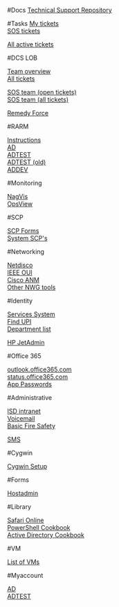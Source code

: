 
#Docs
[Technical Support Repository](https://tsr.dcs.ucl.ac.uk)

#Tasks
[My tickets](https://www.ucl.ac.uk/isd/dcs/tasks/query?status=Analysis+Complete&status=Analysis+In+Progress&status=Analyst+Assigned&status=Completion+Notification&status=Implementation+Complete&status=Implementation+In+Progress&status=Implementer+Assigned&status=Owner+Assigned&status=new&analyst=%24USER&or&status=Analysis+Complete&status=Analysis+In+Progress&status=Analyst+Assigned&status=Completion+Notification&status=Implementation+Complete&status=Implementation+In+Progress&status=Implementer+Assigned&status=Owner+Assigned&status=new&implementor=%24USER&or&owner=%24USER&status=Analysis+Complete&status=Analysis+In+Progress&status=Analyst+Assigned&status=Completion+Notification&status=Implementation+Complete&status=Implementation+In+Progress&status=Implementer+Assigned&status=Owner+Assigned&status=new&group=status&col=id&col=summary&col=analyst&col=implementor&col=type&col=priority&col=milestone&col=component&col=time&col=changetime&col=pname&col=sname&col=totalhours&col=estimatedhours&col=reporter&report=7&order=priority)  
[SOS tickets](https://www.ucl.ac.uk/isd/dcs/tasks/query?status=Analysis+Complete&status=Analysis+In+Progress&status=Analyst+Assigned&status=Completion+Notification&status=Implementation+Complete&status=Implementation+In+Progress&status=Implementer+Assigned&status=Owner+Assigned&status=new&component=Servers+and+Operating+Systems&group=status&col=id&col=summary&col=status&col=type&col=priority&col=milestone&col=time&col=changetime&col=totalhours&col=implementor&col=estimatedhours&col=analyst&col=reporter&report=79&order=milestone)  

[All active tickets](https://www.ucl.ac.uk/isd/dcs/tasks/report/18?max=500)  

#DCS LOB

[Team overview](https://www.ucl.ac.uk/isd/dcs/lob/query?status=accepted&status=assigned&status=new&status=reopened&status=scheduled&group=owner&report=5&order=priority)  
[All tickets](https://www.ucl.ac.uk/isd/dcs/lob/query?status=accepted&status=assigned&status=closed&status=new&status=reopened&status=scheduled&col=id&col=summary&col=status&col=type&col=priority&col=component&col=time&report=5&desc=1&order=id)  
  
[SOS team (open tickets)](https://www.ucl.ac.uk/isd/dcs/lob/query?owner=SOS&status=accepted&status=assigned&status=new&status=reopened&status=scheduled&or&status=accepted&status=assigned&status=new&status=reopened&status=scheduled&owner=0_Other&group=owner&col=id&col=summary&col=status&col=type&col=priority&col=time&col=reporter&report=2&order=status)  
[SOS team (all tickets)](https://www.ucl.ac.uk/isd/dcs/lob/query?owner=SOS&status=accepted&status=assigned&status=closed&status=new&status=reopened&status=scheduled&or&status=accepted&status=assigned&status=closed&status=new&status=reopened&status=scheduled&owner=0_Other&or&owner=Management&status=accepted&status=assigned&status=closed&status=new&status=reopened&status=scheduled&col=id&col=summary&col=status&col=type&col=priority&col=time&col=reporter&report=2&desc=1&order=id)  
  
[Remedy Force](https://ucl.my.salesforce.com/)  

#RARM

[Instructions](https://wiki.ucl.ac.uk/display/MSOps/Active+Directory+Support)  
[AD](https://wwwapps-live.ucl.ac.uk/isd/rarm/public)  
[ADTEST](https://wwwapps-uat.ucl.ac.uk/isd/idapps/apps/rarm/public/)  
[ADTEST (old)](https://wwwapps-uat.ucl.ac.uk/isd/rarm/public)  
[ADDEV](https://wwwapps-dev.ucl.ac.uk/isd/rarm/public/)  

#Monitoring

[NagVis](http://nagios-b.ucl-0.ucl.ac.uk/naemon/#/nagvis/frontend/nagvis-js/index.php?mod=Map&act=view&show=overview)  
[OpsView](https://systems-nagios.ucl.ac.uk/)  

#SCP

[SCP Forms](https://www.ucl.ac.uk/~ccaascp/paper.cgi?category=scp)  
[System SCP's](https://www.ucl.ac.uk/~ccaascp/systemscp.html)  

#Networking

[Netdisco](https://netdisco.ucl.ac.uk/)  
[IEEE OUI](http://standards.ieee.org/develop/regauth/oui/public.html)  
[Cisco ANM](https://anm-svr.nwg.ucl.ac.uk/)  
[Other NWG tools](https://wiki.ucl.ac.uk/display/IGSW/Network+Services+-+Supporting+Services)  

#Identity

[Services System](https://www.ucl.ac.uk/services/system?name=0000014S)  
[Find UPI](https://identityapps.ucl.ac.uk/findUpi/logon)  
[Department list](https://www.ucl.ac.uk/adminsys/upi/orgs/departments.php)  

[HP JetAdmin](http://uclusers-pas1.uclusers.ucl.ac.uk:8000/wja/wja.application)  

#Office 365

[outlook.office365.com](https://outlook.office365.com/)  
[status.office365.com](https://portal.microsoftonline.com/servicestatus/servicestatus.aspx)  
[App Passwords](https://account.activedirectory.windowsazure.com/AppPasswords.aspx)  

#Administrative

[ISD intranet](https://www.ucl.ac.uk/isd/intranet)  
[Voicemail](http://pcpabx.telcomm.ucl.ac.uk/user)  
[Basic Fire Safety](https://moodle.ucl.ac.uk/course/view.php?id=39149)

[SMS](http://www.e-freesms.com/)  

#Cygwin

[Cygwin Setup](https://www.cygwin.com/setup-x86_64.exe)  

#Forms

[Hostadmin](https://ucl.my.salesforce.com/?startURL=/apex/bmcservicedesk__ssredirect?type=sr%26id=a3S20000000LE4bEAG)  

#Library

[Safari Online](http://proquest.safaribooksonline.com/?uicode=ucl)  
[PowerShell Cookbook](http://proquest.safaribooksonline.com/book/-/9781449359195)  
[Active Directory Cookbook](http://proquest.safaribooksonline.com/book/-/9781449361419)  

#VM

[List of VMs](http://www.homepages.ucl.ac.uk/~ccaatgw/vm.html)  

#Myaccount

[AD](https://www.ucl.ac.uk/myaccount/admin)  
[ADTEST](https://myaccount-pp.ucl.ac.uk/admin)  
